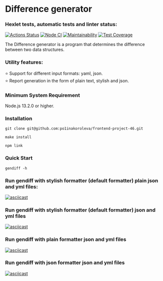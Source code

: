 # Difference generator
### Hexlet tests, automatic tests and linter status:
[![Actions Status](https://github.com/po1inakoroleva/frontend-project-46/workflows/hexlet-check/badge.svg)](https://github.com/po1inakoroleva/frontend-project-46/actions)
[![Node CI](https://github.com/po1inakoroleva/frontend-project-46/actions/workflows/nodejs.yml/badge.svg)](https://github.com/po1inakoroleva/frontend-project-46/actions/workflows/nodejs.yml)
[![Maintainability](https://api.codeclimate.com/v1/badges/be3974c186589675e8cf/maintainability)](https://codeclimate.com/github/po1inakoroleva/frontend-project-46/maintainability)
[![Test Coverage](https://api.codeclimate.com/v1/badges/be3974c186589675e8cf/test_coverage)](https://codeclimate.com/github/po1inakoroleva/frontend-project-46/test_coverage)
  
The Difference generator is a program that determines the difference between two data structures.
### Utility features:
⭐ Support for different input formats: yaml, json.  
⭐ Report generation in the form of plain text, stylish and json.  
### Minimum System Requirement
Node.js 13.2.0 or higher.
### Installation
```
git clone git@github.com:po1inakoroleva/frontend-project-46.git
```
```
make install
```
```
npm link
```
### Quick Start
```
gendiff -h
```
### Run gendiff with stylish formatter (default formatter) plain json and yml files:
[![asciicast](https://asciinema.org/a/P6toSiJE8ZbXNCQ6x4d3oW82U.svg)](https://asciinema.org/a/P6toSiJE8ZbXNCQ6x4d3oW82U)
### Run gendiff with stylish formatter (default formatter) json and yml files
[![asciicast](https://asciinema.org/a/YdIxlHXFOG08hyBIXD0kwzcyw.svg)](https://asciinema.org/a/YdIxlHXFOG08hyBIXD0kwzcyw)
### Run gendiff with plain formatter json and yml files
[![asciicast](https://asciinema.org/a/2y6Q543xllnbEZ29659SKqAQ6.svg)](https://asciinema.org/a/2y6Q543xllnbEZ29659SKqAQ6)
### Run gendiff with json formatter json and yml files
[![asciicast](https://asciinema.org/a/F7prdLDJinWIWl5EhsdUuxFr0.svg)](https://asciinema.org/a/F7prdLDJinWIWl5EhsdUuxFr0)
